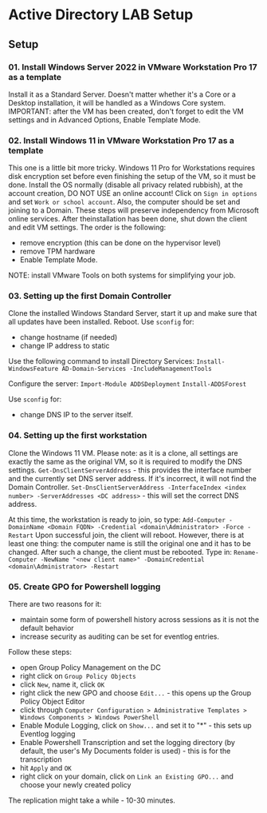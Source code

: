 # Active Directory LAB Setup

## Setup

### 01. Install Windows Server 2022 in VMware Workstation Pro 17 as a template
Install it as a Standard Server. Doesn't matter whether it's a Core or a Desktop installation, it will be handled as a 
Windows Core system.
IMPORTANT: after the VM has been created, don't forget to edit the VM settings and in Advanced Options, Enable Template Mode.

### 02. Install Windows 11 in VMware Workstation Pro 17 as a template
This one is a little bit more tricky.
Windows 11 Pro for Workstations requires disk encryption set before even finishing the setup of the VM, so it must be done.
Install the OS normally (disable all privacy related rubbish), at the account creation, DO NOT USE an online account!
Click on `Sign in options` and set `Work or school account`. Also, the computer should be set and joining to a Domain. These steps 
will preserve independency from Microsoft online services.
After theinstallation has been done, shut down the client and edit VM settings. The order is the following:
- remove encryption (this can be done on the hypervisor level)
- remove TPM hardware
- Enable Template Mode.

NOTE: install VMware Tools on both systems for simplifying your job.

### 03. Setting up the first Domain Controller
Clone the installed Windows Standard Server, start it up and make sure that all updates have been installed. Reboot.
Use `sconfig` for:
- change hostname (if needed)
- change IP address to static

Use the following command to install Directory Services:
`Install-WindowsFeature AD-Domain-Services -IncludeManagementTools`

Configure the server:
`Import-Module ADDSDeployment`
`Install-ADDSForest`

Use `sconfig` for:
- change DNS IP to the server itself.

### 04. Setting up the first workstation
Clone the Windows 11 VM. Please note: as it is a clone, all settings are exactly the same as the original VM, so it is required to
modify the DNS settings.
`Get-DnsClientServerAddress` - this provides the interface number and the currently set DNS server address. If it's incorrect, it
will not find the Domain Controller.
`Set-DnsClientServerAddress -InterfaceIndex <index number> -ServerAddresses <DC address>` - this will set the correct DNS address.

At this time, the workstation is ready to join, so type:
`Add-Computer -DomainName <Domain FQDN> -Credential <domain\Administrator> -Force -Restart`
Upon successful join, the client will reboot. However, there is at least one thing: the computer name is still the original one
and it has to be changed. After such a change, the client must be rebooted. Type in:
`Rename-Computer -NewName "<new client name>" -DomainCredential <domain\Administrator> -Restart`

### 05. Create GPO for Powershell logging
There are two reasons for it:
- maintain some form of powershell history across sessions as it is not the default behavior
- increase security as auditing can be set for eventlog entries.

Follow these steps:
- open Group Policy Management on the DC
- right click on `Group Policy Objects`
- click `New`, name it, click `OK`
- right click the new GPO and choose `Edit...` - this opens up the Group Policy Object Editor
- click through `Computer Configuration > Administrative Templates > Windows Components > Windows PowerShell`
- Enable Module Logging, click on `Show...` and set it to "*" - this sets up Eventlog logging
- Enable Powershell Transcription and set the logging directory (by default, the user's My Documents folder is used) - this is for the transcription
- hit `Apply` and `OK`
- right click on your domain, click on `Link an Existing GPO...` and choose your newly created policy

The replication might take a while - 10-30 minutes.